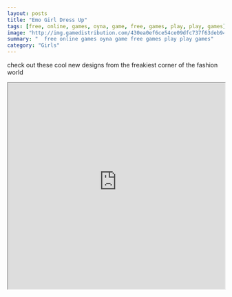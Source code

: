 ```yaml
---
layout: posts
title: "Emo Girl Dress Up"
tags: [free, online, games, oyna, game, free, games, play, play, games]
image: "http://img.gamedistribution.com/430ea0ef6ce54ce09dfc737f63deb942.jpg"
summary: "  free online games oyna game free games play play games"
category: "Girls"
---
```


check out these cool new designs from the freakiest corner of the fashion world

<iframe width="100%" height="480px;" src="http://flash.gamedistribution.com?game=430ea0ef6ce54ce09dfc737f63deb942"></iframe>